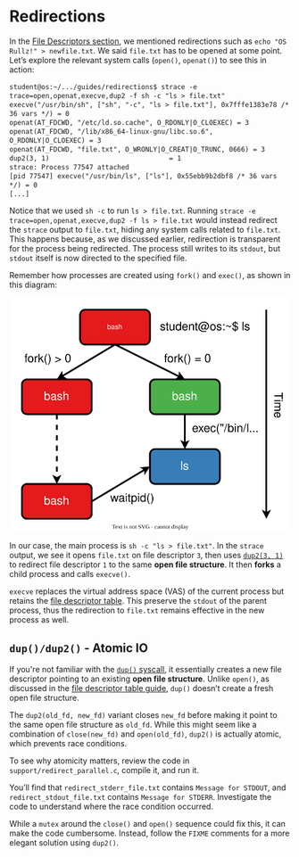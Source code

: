 # Redirections

In the [File Descriptors section](../../../file-descriptors/reading/file-descriptors.md), we mentioned redirections such as `echo "OS Rullz!" > newfile.txt`.
We said `file.txt` has to be opened at some point.
Let’s explore the relevant system calls (`open()`, `openat()`) to see this in action:

```console
student@os:~/.../guides/redirections$ strace -e trace=open,openat,execve,dup2 -f sh -c "ls > file.txt"
execve("/usr/bin/sh", ["sh", "-c", "ls > file.txt"], 0x7fffe1383e78 /* 36 vars */) = 0
openat(AT_FDCWD, "/etc/ld.so.cache", O_RDONLY|O_CLOEXEC) = 3
openat(AT_FDCWD, "/lib/x86_64-linux-gnu/libc.so.6", O_RDONLY|O_CLOEXEC) = 3
openat(AT_FDCWD, "file.txt", O_WRONLY|O_CREAT|O_TRUNC, 0666) = 3
dup2(3, 1)                              = 1
strace: Process 77547 attached
[pid 77547] execve("/usr/bin/ls", ["ls"], 0x55ebb9b2dbf8 /* 36 vars */) = 0
[...]
```

Notice that we used `sh -c` to run `ls > file.txt`.
Running `strace -e trace=open,openat,execve,dup2 -f ls > file.txt` would instead redirect the `strace` output to `file.txt`, hiding any system calls related to `file.txt`.
This happens because, as we discussed earlier, redirection is transparent for the process being redirected.
The process still writes to its `stdout`, but `stdout` itself is now directed to the specified file.

Remember how processes are created using `fork()` and `exec()`, as shown in this diagram:

![Launching a new command in Bash](../../media/fork-exec.svg)

In our case, the main process is `sh -c "ls > file.txt"`.
In the `strace` output, we see it opens `file.txt` on file descriptor `3`, then uses [`dup2(3, 1)`](https://man7.org/linux/man-pages/man2/dup.2.html) to redirect file descriptor `1` to the same **open file structure**.
It then **forks** a child process and calls `execve()`.

`execve` replaces the virtual address space (VAS) of the current process but retains the [file descriptor table](../../../file-descriptors/guides/fd-table/README.md).
This preserve the `stdout` of the parent process, thus the redirection to `file.txt` remains effective in the new process as well.

## `dup()/dup2()` - Atomic IO

If you're not familiar with the [`dup()` syscall](https://man7.org/linux/man-pages/man2/dup.2.html), it essentially creates a new file descriptor pointing to an existing **open file structure**.
Unlike `open()`, as discussed in the [file descriptor table guide](../../../file-descriptors/guides/fd-table/README.md), `dup()` doesn’t create a fresh open file structure.

The `dup2(old_fd, new_fd)` variant closes `new_fd` before making it point to the same open file structure as `old_fd`.
While this might seem like a combination of `close(new_fd)` and `open(old_fd)`, `dup2()` is actually atomic, which prevents race conditions.

To see why atomicity matters, review the code in `support/redirect_parallel.c`, compile it, and run it.
<!-- markdownlint-disable-next-line MD101 -->
You’ll find that `redirect_stderr_file.txt` contains `Message for STDOUT`, and `redirect_stdout_file.txt` contains `Message for STDERR`.
Investigate the code to understand where the race condition occurred.

While a `mutex` around the `close()` and `open()` sequence could fix this, it can make the code cumbersome.
Instead, follow the `FIXME` comments for a more elegant solution using `dup2()`.
